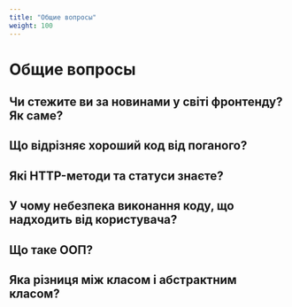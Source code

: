 ```yaml
---
title: "Общие вопросы"
weight: 100
---
```


# Общие вопросы

## Чи стежите ви за новинами у світі фронтенду? Як саме?

## Що відрізняє хороший код від поганого?

## Які HTTP-методи та статуси знаєте?

## У чому небезпека виконання коду, що надходить від користувача?

## Що таке ООП?

## Яка різниця між класом і абстрактним класом?